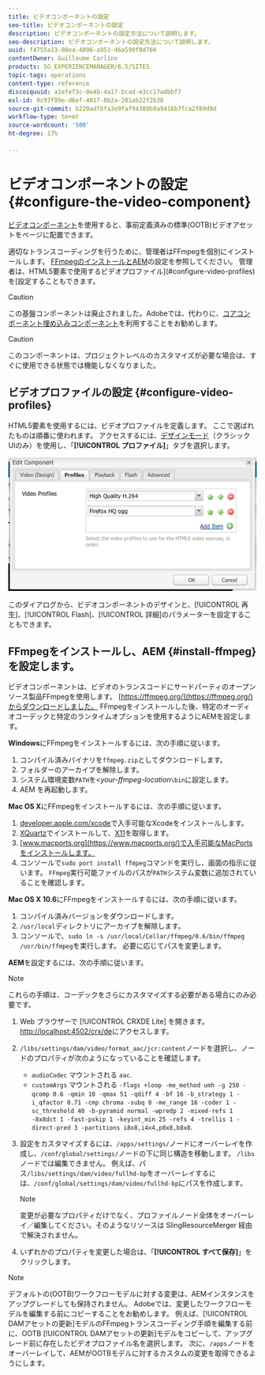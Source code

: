 ```yaml
---
title: ビデオコンポーネントの設定
seo-title: ビデオコンポーネントの設定
description: ビデオコンポーネントの設定方法について説明します。
seo-description: ビデオコンポーネントの設定方法について説明します。
uuid: f4755a13-08ea-4096-a951-46a590f8d766
contentOwner: Guillaume Carlino
products: SG_EXPERIENCEMANAGER/6.5/SITES
topic-tags: operations
content-type: reference
discoiquuid: a1efef3c-0e4b-4a17-bcad-e3cc17adbbf7
exl-id: 9c97f99e-d6ef-4817-8b2a-201ab22f2b38
source-git-commit: b220adf6fa3e9faf94389b9a9416b7fca2f89d9d
workflow-type: tm+mt
source-wordcount: '500'
ht-degree: 17%

---
```


# ビデオコンポーネントの設定  {#configure-the-video-component}

[ビデオコンポーネント](/help/sites-authoring/default-components-foundation.md#video)を使用すると、事前定義済みの標準(OOTB)ビデオアセットをページに配置できます。

適切なトランスコーディングを行うために、管理者はFFmpegを個別にインストールします。 [FFmpegのインストールとAEM](#install-ffmpeg)の設定を参照してください。 管理者は、HTML5要素で使用するビデオプロファイル](#configure-video-profiles)を[設定することもできます。

>[!CAUTION]
>
>この基盤コンポーネントは廃止されました。Adobeでは、代わりに、[コアコンポーネント埋め込みコンポーネント](https://experienceleague.adobe.com/docs/experience-manager-core-components/using/components/embed.html)を利用することをお勧めします。

>[!CAUTION]
>
>このコンポーネントは、プロジェクトレベルのカスタマイズが必要な場合は、すぐに使用できる状態では機能しなくなりました。

## ビデオプロファイルの設定 {#configure-video-profiles}

HTML5要素を使用するには、ビデオプロファイルを定義します。 ここで選ばれたものは順番に使われます。 アクセスするには、[デザインモード](/help/sites-authoring/default-components-designmode.md)（クラシックUIのみ）を使用し、「**[!UICONTROL プロファイル]**」タブを選択します。

![chlimage_1-317](assets/chlimage_1-317.png)

このダイアログから、ビデオコンポーネントのデザインと、[!UICONTROL 再生]、[!UICONTROL Flash]、[!UICONTROL 詳細]のパラメーターを設定することもできます。

## FFmpegをインストールし、AEM {#install-ffmpeg}を設定します。

ビデオコンポーネントは、ビデオのトランスコードにサードパーティのオープンソース製品FFmpegを使用します。 [https://ffmpeg.org/](https://ffmpeg.org/)からダウンロードしました。 FFmpegをインストールした後、特定のオーディオコーデックと特定のランタイムオプションを使用するようにAEMを設定します。

**Windows**&#x200B;にFFmpegをインストールするには、次の手順に従います。

1. コンパイル済みバイナリを`ffmpeg.zip`としてダウンロードします。
1. フォルダーのアーカイブを解除します。
1. システム環境変数`PATH`を&lt;*your-ffmpeg-location*`\bin`に設定します。
1. AEM を再起動します。

**Mac OS X**&#x200B;にFFmpegをインストールするには、次の手順に従います。

1. [developer.apple.com/xcode](https://developer.apple.com/xcode/)で入手可能なXcodeをインストールします。
1. [XQuartz](https://www.xquartz.org)でインストールして、[X11](https://support.apple.com/ja-jp/HT201341)を取得します。
1. [www.macports.org](https://www.macports.org/)で入手可能なMacPortsをインストールします。
1. コンソールで`sudo port install ffmpeg`コマンドを実行し、画面の指示に従います。 `FFmpeg`実行可能ファイルのパスが`PATH`システム変数に追加されていることを確認します。

**Mac OS X 10.6**&#x200B;にFFmpegをインストールするには、次の手順に従います。

1. コンパイル済みバージョンをダウンロードします。
1. `/usr/local`ディレクトリにアーカイブを解除します。
1. コンソールで、`sudo ln -s /usr/local/Cellar/ffmpeg/0.6/bin/ffmpeg /usr/bin/ffmpeg`を実行します。 必要に応じてパスを変更します。

**AEM**&#x200B;を設定するには、次の手順に従います。

>[!NOTE]
>
>これらの手順は、コーデックをさらにカスタマイズする必要がある場合にのみ必要です。

1. Web ブラウザーで [!UICONTROL CRXDE Lite] を開きます。[http://localhost:4502/crx/de](http://localhost:4502/crx/de)にアクセスします。
2. `/libs/settings/dam/video/format_aac/jcr:content`ノードを選択し、ノードのプロパティが次のようになっていることを確認します。

   * `audioCodec` マウントされる `aac`.
   * `customArgs` マウントされる `-flags +loop -me_method umh -g 250 -qcomp 0.6 -qmin 10 -qmax 51 -qdiff 4 -bf 16 -b_strategy 1 -i_qfactor 0.71 -cmp chroma -subq 8 -me_range 16 -coder 1 -sc_threshold 40 -b-pyramid normal -wpredp 2 -mixed-refs 1 -8x8dct 1 -fast-pskip 1 -keyint_min 25 -refs 4 -trellis 1 -direct-pred 3 -partitions i8x8,i4x4,p8x8,b8x8`.

3. 設定をカスタマイズするには、`/apps/settings/`ノードにオーバーレイを作成し、`/conf/global/settings/`ノードの下に同じ構造を移動します。 `/libs`ノードでは編集できません。 例えば、パス`/libs/settings/dam/video/fullhd-bp`をオーバーレイするには、`/conf/global/settings/dam/video/fullhd-bp`にパスを作成します。

   >[!NOTE]
   >
   >変更が必要なプロパティだけでなく、プロファイルノード全体をオーバーレイ／編集してください。そのようなリソースは SlingResourceMerger 経由で解決されません。

4. いずれかのプロパティを変更した場合は、「**[!UICONTROL すべて保存]**」をクリックします。

>[!NOTE]
>
>デフォルトの(OOTB)ワークフローモデルに対する変更は、AEMインスタンスをアップグレードしても保持されません。 Adobeでは、変更したワークフローモデルを編集する前にコピーすることをお勧めします。 例えば、[!UICONTROL DAMアセットの更新]モデルのFFmpegトランスコーディング手順を編集する前に、OOTB [!UICONTROL DAMアセットの更新]モデルをコピーして、アップグレード前に存在したビデオプロファイル名を選択します。 次に、`/apps`ノードをオーバーレイして、AEMがOOTBモデルに対するカスタムの変更を取得できるようにします。
